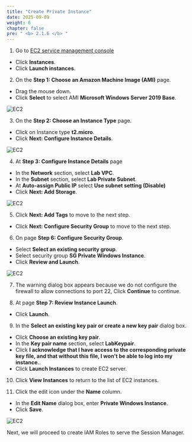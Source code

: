 ```yaml
---
title: "Create Private Instance"
date: 2025-09-09
weight: 6
chapter: false
pre: " <b> 2.1.6 </b> "
---
```


1. Go to [EC2 service management console](https://console.aws.amazon.com/ec2/v2/home)

- Click **Instances**.
- Click **Launch instances**.

2. On the **Step 1: Choose an Amazon Machine Image (AMI)** page.

- Drag the mouse down.
- Click **Select** to select AMI **Microsoft Windows Server 2019 Base**.

![EC2](/images/2.prerequisite/034-createec2.png)

3. On the **Step 2: Choose an Instance Type** page.

- Click on Instance type **t2.micro**.
- Click **Next: Configure Instance Details**.

![EC2](/images/2.prerequisite/029-createec2.png)

4. At **Step 3: Configure Instance Details** page

- In the **Network** section, select **Lab VPC**.
- In the **Subnet** section, select **Lab Private Subnet**.
- At **Auto-assign Public IP** select **Use subnet setting (Disable)**
- Click **Next: Add Storage**.

![EC2](/images/2.prerequisite/035-createec2.png)

5. Click **Next: Add Tags** to move to the next step.

- Click **Next: Configure Security Group** to move to the next step.

6. On page **Step 6: Configure Security Group**.

- Select **Select an existing security group**.
- Select security group **SG Private Windows Instance**.
- Click **Review and Launch**.

![EC2](/images/2.prerequisite/036-createec2.png)

7. The warning dialog box appears because we do not configure the firewall to allow connections to port 22, Click **Continue** to continue.

8. At page **Step 7: Review Instance Launch**.

- Click **Launch**.

9. In the **Select an existing key pair or create a new key pair** dialog box.

- Click **Choose an existing key pair**.
- In the **Key pair name** section, select **LabKeypair**.
- Click **I acknowledge that I have access to the corresponding private key file, and that without this file, I won't be able to log into my instance.**.
- Click **Launch Instances** to create EC2 server.

10. Click **View Instances** to return to the list of EC2 instances.

11. Click the edit icon under the **Name** column.

- In the **Edit Name** dialog box, enter **Private Windows Instance**.
- Click **Save**.

![EC2](/images/2.prerequisite/033-createec2.png)

Next, we will proceed to create IAM Roles to serve the Session Manager.
